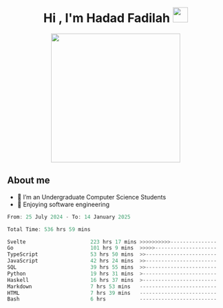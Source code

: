 <h1 align="center">Hi , I'm Hadad Fadilah <img src="https://media.giphy.com/media/hvRJCLFzcasrR4ia7z/giphy.gif" width="35"></h1>

<p align="center">
<img src="https://media.tenor.com/78dNivDemDAAAAAi/speech-bubble-venti.gif" width="300"/>    
</p>


##  About me
- 🔭 I’m an Undergraduate Computer Science Students
- 🌱 Enjoying software engineering

<!--START_SECTION:waka-->

```go
From: 25 July 2024 - To: 14 January 2025

Total Time: 536 hrs 59 mins

Svelte                     223 hrs 17 mins >>>>>>>>>>---------------   41.37 %
Go                         101 hrs 9 mins  >>>>>--------------------   18.74 %
TypeScript                 53 hrs 50 mins  >>-----------------------   09.98 %
JavaScript                 42 hrs 24 mins  >>-----------------------   07.86 %
SQL                        39 hrs 55 mins  >>-----------------------   07.40 %
Python                     19 hrs 31 mins  >------------------------   03.62 %
Haskell                    16 hrs 37 mins  >------------------------   03.08 %
Markdown                   7 hrs 53 mins   -------------------------   01.46 %
HTML                       7 hrs 39 mins   -------------------------   01.42 %
Bash                       6 hrs           -------------------------   01.11 %
```

<!--END_SECTION:waka-->




<!--
**Fadil-Tao/Fadil-Tao** is a ✨ _special_ ✨ repository because its `README.md` (this file) appears on your GitHub profile.


